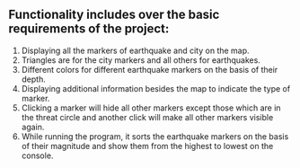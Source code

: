 ## Functionality includes over the basic requirements of the project:
1. Displaying all the markers of earthquake and city on the map.
2. Triangles are for the city markers  and all others for earthquakes.
3. Different colors for different earthquake markers on the basis of their depth.
4. Displaying additional information besides the map to indicate the type of marker.
5. Clicking a marker will hide all other markers except those which are in the threat circle and another click will make all other markers visible again.
6. While running the program, it sorts the earthquake markers on the basis of their magnitude and show them from the highest to lowest on the console. 